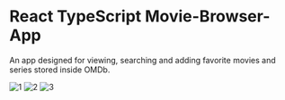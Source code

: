 # React TypeScript Movie-Browser-App


An app designed for viewing, searching and adding favorite movies and series stored inside OMDb.


![1](https://github.com/jdziecielski/Movie-Browser-App/assets/106883711/22534aac-18f9-482c-b7ce-07147fcfc7af)
![2](https://github.com/jdziecielski/Movie-Browser-App/assets/106883711/989e5213-2c51-492b-9252-ae346d74a4db)
![3](https://github.com/jdziecielski/Movie-Browser-App/assets/106883711/bf9d6a3c-cb60-4c73-a47e-af1193f8aa49)
